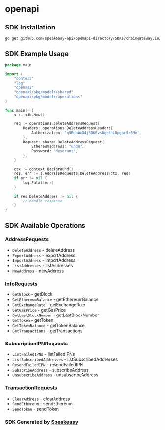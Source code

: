# openapi

<!-- Start SDK Installation -->
## SDK Installation

```bash
go get github.com/speakeasy-api/openapi-directory/SDKs/chaingateway.io/1.0/go
```
<!-- End SDK Installation -->

## SDK Example Usage
<!-- Start SDK Example Usage -->
```go
package main

import (
    "context"
    "log"
    "openapi"
    "openapi/pkg/models/shared"
    "openapi/pkg/models/operations"
)

func main() {
    s := sdk.New()

    req := operations.DeleteAddressRequest{
        Headers: operations.DeleteAddressHeaders{
            Authorization: "q9PdaWuD4j6DK6vsUgehhL8pgarSrS9m",
        },
        Request: shared.DeleteAddressRequest{
            Ethereumaddress: "unde",
            Password: "deserunt",
        },
    }

    ctx := context.Background()
    res, err := s.AddressRequests.DeleteAddress(ctx, req)
    if err != nil {
        log.Fatal(err)
    }

    if res.DeleteAddress != nil {
        // handle response
    }
}
```
<!-- End SDK Example Usage -->

<!-- Start SDK Available Operations -->
## SDK Available Operations


### AddressRequests

* `DeleteAddress` - deleteAddress
* `ExportAddress` - exportAddress
* `ImportAddress` - importAddress
* `ListAddresses` - listAddresses
* `NewAddress` - newAddress

### InfoRequests

* `GetBlock` - getBlock
* `GetEthereumBalance` - getEthereumBalance
* `GetExchangeRate` - getExchangeRate
* `GetGasPrice` - getGasPrice
* `GetLastBlockNumber` - getLastBlockNumber
* `GetToken` - getToken
* `GetTokenBalance` - getTokenBalance
* `GetTransactions` - getTransactions

### SubscriptionIPNRequests

* `ListFailedIPNs` - listFailedIPNs
* `ListSubscribedAddresses` - listSubscribedAddresses
* `ResendFailedIPN` - resendFailedIPN
* `SubscribeAddress` - subscribeAddress
* `UnsubscribeAddress` - unsubscribeAddress

### TransactionRequests

* `ClearAddress` - clearAddress
* `SendEthereum` - sendEthereum
* `SendToken` - sendToken
<!-- End SDK Available Operations -->

### SDK Generated by [Speakeasy](https://docs.speakeasyapi.dev/docs/using-speakeasy/client-sdks)
